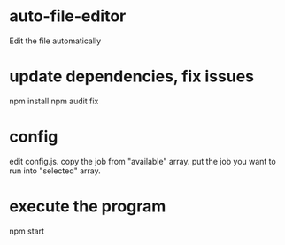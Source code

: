 # auto-file-editor
Edit the file automatically

# update dependencies, fix issues
npm install
npm audit fix

# config
edit config.js.
copy the job from "available" array.
put the job you want to run into "selected" array.

# execute the program
npm start
